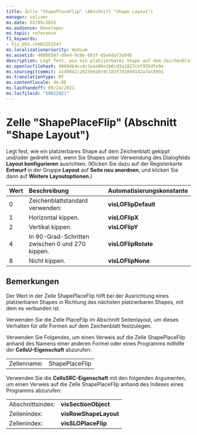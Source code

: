 ```yaml
---
title: Zelle "ShapePlaceFlip" (Abschnitt "Shape Layout")
manager: soliver
ms.date: 03/09/2015
ms.audience: Developer
ms.topic: reference
f1_keywords:
- Vis_DSS.chm82253247
ms.localizationpriority: medium
ms.assetid: 40008507-d9e4-9c0e-603f-d5e6da73a94b
description: Legt fest, wie ein platzierbares Shape auf dem Zeichenblatt gekippt und/oder gedreht wird, wenn Sie Shapes unter Verwendung des Dialogfelds Layout konfigurieren ausrichten. (Klicken Sie dazu auf der Registerkarte Entwurf in der Gruppe Layout auf Seite neu anordnen, und klicken Sie dann auf Weitere Layoutoptionen.)
ms.openlocfilehash: 4068db4cc4c1eaa96e1b0cd3a1827cbf935dfe9e
ms.sourcegitcommit: a1d9041c20256616c9c183f7d1049142a7ac6991
ms.translationtype: MT
ms.contentlocale: de-DE
ms.lasthandoff: 09/24/2021
ms.locfileid: "59622921"
---
```

# <a name="shapeplaceflip-cell-shape-layout-section"></a>Zelle "ShapePlaceFlip" (Abschnitt "Shape Layout")

Legt fest, wie ein platzierbares Shape auf dem Zeichenblatt gekippt und/oder gedreht wird, wenn Sie Shapes unter Verwendung des Dialogfelds **Layout konfigurieren** ausrichten. (Klicken Sie dazu auf der Registerkarte **Entwurf** in der Gruppe **Layout** auf **Seite neu anordnen**, und klicken Sie dann auf **Weitere Layoutoptionen**.)
  
|**Wert**|**Beschreibung**|**Automatisierungskonstante**|
|:-----|:-----|:-----|
|0  <br/> |Zeichenblattstandard verwenden:  <br/> |**visLOFlipDefault** <br/> |
|1  <br/> |Horizontal kippen.  <br/> |**visLOFlipX** <br/> |
|2  <br/> |Vertikal kippen.  <br/> |**visLOFlipY** <br/> |
|4   <br/> |In 90-Grad-Schritten zwischen 0 und 270 kippen.  <br/> |**visLOFlipRotate** <br/> |
|8   <br/> |Nicht kippen.  <br/> |**visLOFlipNone** <br/> |
   
## <a name="remarks"></a>Bemerkungen

Der Wert in der Zelle ShapePlaceFlip hilft bei der Ausrichtung eines platzierbaren Shapes in Richtung des nächsten platzierbaren Shapes, mit dem es verbunden ist.
  
Verwenden Sie die Zelle PlaceFlip im Abschnitt Seitenlayout, um dieses Verhalten für  *alle*  Formen auf dem Zeichenblatt festzulegen. 
  
Verwenden Sie Folgendes, um einen Verweis auf die Zelle ShapePlaceFlip anhand des Namens einer anderen Formel oder eines Programms mithilfe der **CellsU-Eigenschaft** abzurufen: 
  
|||
|:-----|:-----|
|Zellenname:  <br/> |ShapePlaceFlip  <br/> |
   
Verwenden Sie die **CellsSRC-Eigenschaft** mit den folgenden Argumenten, um einen Verweis auf die Zelle ShapePlaceFlip anhand des Indexes eines Programms abzurufen: 
  
|||
|:-----|:-----|
|Abschnittsindex:  <br/> |**visSectionObject** <br/> |
|Zeilenindex:  <br/> |**visRowShapeLayout** <br/> |
|Zellenindex:  <br/> |**visSLOPlaceFlip** <br/> |
   

